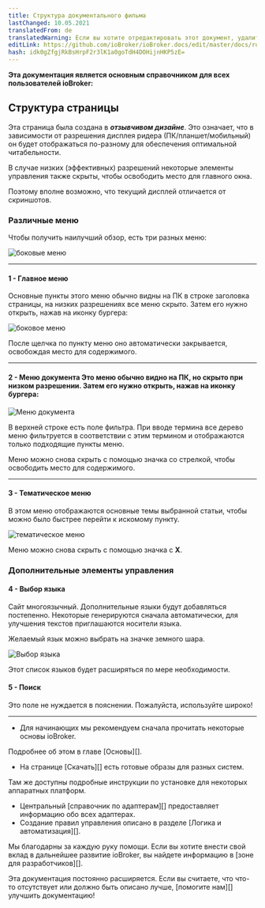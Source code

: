 ```yaml
---
title: Структура документального фильма
lastChanged: 10.05.2021
translatedFrom: de
translatedWarning: Если вы хотите отредактировать этот документ, удалите поле «translationFrom», в противном случае этот документ будет снова автоматически переведен
editLink: https://github.com/ioBroker/ioBroker.docs/edit/master/docs/ru/intro/README.md
hash: idk0gZfgjRkBsHrpF2r3lK1a0goTdH4DOHijnHKP5zE=
---
```

**Эта документация является основным справочником для всех пользователей ioBroker:**

## Структура страницы
Эта страница была создана в ***отзывчивом дизайне***. Это означает, что в зависимости от разрешения дисплея ридера (ПК/планшет/мобильный) он будет отображаться по-разному для обеспечения оптимальной читабельности.

В случае низких (эффективных) разрешений некоторые элементы управления также скрыты, чтобы освободить место для главного окна.

Поэтому вполне возможно, что текущий дисплей отличается от скриншотов.

### Различные меню
Чтобы получить наилучший обзор, есть три разных меню:

![боковые меню](../../de/intro/media/Seite_numbers.png)

---

#### 1 - Главное меню
Основные пункты этого меню обычно видны на ПК в строке заголовка страницы, на низких разрешениях все меню скрыто.
Затем его нужно открыть, нажав на иконку бургера:

![боковое меню](../../de/intro/media/Hauptmenu.png)

После щелчка по пункту меню оно автоматически закрывается, освобождая место для содержимого.

---

#### 2 - Меню документа Это меню обычно видно на ПК, но скрыто при низком разрешении. Затем его нужно открыть, нажав на иконку бургера:
![Меню документа](../../de/intro/media/Dokumenu.png)

В верхней строке есть поле фильтра. При вводе термина все дерево меню фильтруется в соответствии с этим термином и отображаются только подходящие пункты меню.

Меню можно снова скрыть с помощью значка со стрелкой, чтобы освободить место для содержимого.

---

#### 3 - Тематическое меню
В этом меню отображаются основные темы выбранной статьи, чтобы можно было быстрее перейти к искомому пункту.

![тематическое меню](../../de/intro/media/Themenmenu.png)

Меню можно снова скрыть с помощью значка с **X**.

### Дополнительные элементы управления
#### 4 - Выбор языка
Сайт многоязычный. Дополнительные языки будут добавляться постепенно. Некоторые генерируются сначала автоматически, для улучшения текстов приглашаются носители языка.

Желаемый язык можно выбрать на значке земного шара.

![Выбор языка](../../de/intro/media/Languages.png)

Этот список языков будет расширяться по мере необходимости.

#### 5 - Поиск
Это поле не нуждается в пояснении. Пожалуйста, используйте широко!

---

* Для начинающих мы рекомендуем сначала прочитать некоторые основы ioBroker.

Подробнее об этом в главе [Основы][].

* На странице [Скачать][] есть готовые образы для разных систем.

Там же доступны подробные инструкции по установке для некоторых аппаратных платформ.

* Центральный [справочник по адаптерам][] предоставляет информацию обо всех адаптерах.
* Создание правил управления описано в разделе [Логика и автоматизация][].

Мы благодарны за каждую руку помощи. Если вы хотите внести свой вклад в дальнейшее развитие ioBroker, вы найдете информацию в [зоне для разработчиков][].

Эта документация постоянно расширяется. Если вы считаете, что что-то отсутствует или должно быть описано лучше, [помогите нам][] улучшить документацию!

[Grundlagen]: https://www.iobroker.net/#de/documentation/basics/README.md

[Download]: https://www.iobroker.net/#de/download

[Adapter-Referenz]: https://www.iobroker.net/#de/adapters

[Logik & Automatisierung]: https://www.iobroker.net/#de/documentation/logic/examples.md

[Developer Bereich]: https://www.iobroker.net/#de/documentation/dev/adapterdev.md

[helfen Sie uns dabei]: https://forum.iobroker.net/viewtopic.php?f=8&t=16933